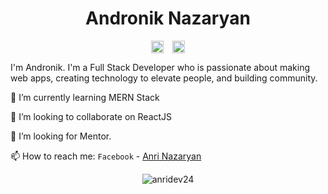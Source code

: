 <p align="center"> <h1 align="center"> Andronik Nazaryan </h1> </p>
<p align="center">
<a href="https://github.com/anridev24" style="margin-right:10px;" target="_blank"><img align="center" src="https://cdn.jsdelivr.net/npm/simple-icons@3.0.1/icons/github.svg" alt="Andronik Nazaryan" height="20" width="20"  /></a>
<a href="https://www.facebook.com/anridev/" target="_blank"><img align="center" src="https://cdn.jsdelivr.net/npm/simple-icons@3.0.1/icons/facebook.svg" alt="Andronik Nazaryan" height="20" width="20" /></a>
</p>

I'm Andronik. I'm a Full Stack Developer who is passionate about making web apps, creating technology to elevate people, and building community.

🌱 I’m currently learning MERN Stack

👯 I’m looking to collaborate on ReactJS

🤔 I’m looking for Mentor.

📫 How to reach me:
`Facebook` - [Anri Nazaryan](https://www.facebook.com/anridev/)



<p align="center">
	<img src=https://github-readme-stats.vercel.app/api?username=anridev24&show_icons=true alt=anridev24 />
</p>
